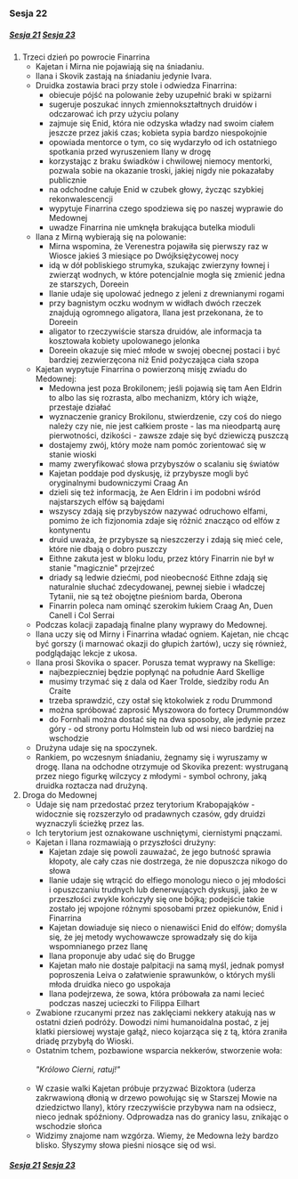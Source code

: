 ### Sesja 22
##### [Sesja 21](#sesja-021) [Sesja 23](#sesja-023)
1. Trzeci dzień po powrocie Finarrina
    - Kajetan i Mirna nie pojawiają się na śniadaniu.
    - Ilana i Skovik zastają na śniadaniu jedynie Ivara.
    - Druidka zostawia braci przy stole i odwiedza Finarrina:
        - obiecuje pójść na polowanie żeby uzupełnić braki w spiżarni
        - sugeruje poszukać innych zmiennokształtnych druidów i odczarować ich przy użyciu polany
        - zajmuje się Enid, która nie odzyska władzy nad swoim ciałem jeszcze przez jakiś czas; kobieta sypia bardzo niespokojnie 
        - opowiada mentorce o tym, co się wydarzyło od ich ostatniego spotkania przed wyruszeniem Ilany w drogę
        - korzystając z braku świadków i chwilowej niemocy mentorki, pozwala sobie na okazanie troski, jakiej nigdy nie pokazałaby publicznie
        - na odchodne całuje Enid w czubek głowy, życząc szybkiej rekonwalescencji
        - wypytuje Finarrina czego spodziewa się po naszej wyprawie do Medownej
        - uwadze Finarrina nie umknęła brakująca butelka mioduli
    - Ilana z Mirną wybierają się na polowanie:
        - Mirna wspomina, że Verenestra pojawiła się pierwszy raz w Wiosce jakieś 3 miesiące po Dwójksiężycowej nocy
        - idą w dół pobliskiego strumyka, szukając zwierzyny łownej i zwierząt wodnych, w które potencjalnie mogła się zmienić jedna ze starszych, Doreein
        - Ilanie udaje się upolować jednego z jeleni z drewnianymi rogami
        - przy bagnistym oczku wodnym w widłach dwóch rzeczek znajdują ogromnego aligatora, Ilana jest przekonana, że to Doreein
        - aligator to rzeczywiście starsza druidów, ale informacja ta kosztowała kobiety upolowanego jelonka 
        - Doreein okazuje się mieć młode w swojej obecnej postaci i być bardziej zezwierzęcona niż Enid pożyczająca ciała szopa
    - Kajetan wypytuje Finarrina o powierzoną misję zwiadu do Medownej:
        - Medowna jest poza Brokilonem; jeśli pojawią się tam Aen Eldrin to albo las się rozrasta, albo mechanizm, który ich wiąże, przestaje działać
        - wyznaczenie granicy Brokilonu, stwierdzenie, czy coś do niego należy czy nie, nie jest całkiem proste - las ma nieodpartą aurę pierwotności, dzikości - zawsze zdaje się być dziewiczą puszczą
        - dostajemy zwój, który może nam pomóc zorientować się w stanie wioski
        - mamy zweryfikować słowa przybyszów o scalaniu się światów
        - Kajetan poddaje pod dyskusję, iż przybysze mogli być oryginalnymi budowniczymi Craag An
        - dzieli się też informacją, że Aen Eldrin i im podobni wśród najstarszych elfów są bajędami
        - wszyscy zdają się przybyszów nazywać odruchowo elfami, pomimo że ich fizjonomia zdaje się różnić znacząco od elfów z kontynentu
        - druid uważa, że przybysze są nieszczerzy i zdają się mieć cele, które nie dbają o dobro puszczy
        - Eithne zakuta jest w bloku lodu, przez który Finarrin nie był w stanie "magicznie" przejrzeć
        - driady są ledwie dziećmi, pod nieobecność Eithne zdają się naturalnie słuchać zdecydowanej, pewnej siebie i władczej Tytanii, nie są też obojętne pieśniom barda, Oberona
        - Finarrin poleca nam ominąć szerokim łukiem Craag An, Duen Canell i Col Serrai
    - Podczas kolacji zapadają finalne plany wyprawy do Medownej.
    - Ilana uczy się od Mirny i Finarrina władać ogniem. Kajetan, nie chcąc być gorszy (i marnować okazji do głupich żartów), uczy się również, podglądając lekcje z ukosa.
    - Ilana prosi Skovika o spacer. Porusza temat wyprawy na Skellige:
        - najbezpieczniej będzie popłynąć na południe Aard Skellige
        - musimy trzymać się z dala od Kaer Trolde, siedziby rodu An Craite
        - trzeba sprawdzić, czy ostał się ktokolwiek z rodu Drummond
        - można spróbować zaprosić Myszowora do fortecy Drummondów
        - do Fornhali można dostać się na dwa sposoby, ale jedynie przez góry - od strony portu Holmstein lub od wsi nieco bardziej na wschodzie
    - Drużyna udaje się na spoczynek.
    - Rankiem, po wczesnym śniadaniu, żegnamy się i wyruszamy w drogę. Ilana na odchodne otrzymuje od Skovika prezent: wystruganą przez niego figurkę wilczycy z młodymi - symbol ochrony, jaką druidka roztacza nad drużyną.
2. Droga do Medownej
    - Udaje się nam przedostać przez terytorium Krabopająków - widocznie się rozszerzyło od pradawnych czasów, gdy druidzi wyznaczyli ścieżkę przez las.
    - Ich terytorium jest oznakowane uschniętymi, ciernistymi pnączami.
    - Kajetan i Ilana rozmawiają o przyszłości drużyny:
        - Kajetan zdaje się powoli zauważać, że jego butność sprawia kłopoty, ale cały czas nie dostrzega, że nie dopuszcza nikogo do słowa
        - Ilanie udaje się wtrącić do elfiego monologu nieco o jej młodości i opuszczaniu trudnych lub denerwujących dyskusji, jako że w przeszłości zwykle kończyły się one bójką; podejście takie zostało jej wpojone różnymi sposobami przez opiekunów, Enid i Finarrina
        - Kajetan dowiaduje się nieco o nienawiści Enid do elfów; domyśla się, że jej metody wychowawcze sprowadzały się do kija wspomnianego przez Ilanę
        - Ilana proponuje aby udać się do Brugge 
        - Kajetan mało nie dostaje palpitacji na samą myśl, jednak pomysł poproszenia Leiva o załatwienie sprawunków, o których myśli młoda druidka nieco go uspokaja
        - Ilana podejrzewa, że sowa, która próbowała za nami lecieć podczas naszej ucieczki to Filippa Eilhart
    - Zwabione rzucanymi przez nas zaklęciami nekkery atakują nas w ostatni dzień podróży. Dowodzi nimi humanoidalna postać, z jej klatki piersiowej wystaje gałąź, nieco kojarząca się z tą, która zraniła driadę przybyłą do Wioski. 
    - Ostatnim tchem, pozbawione wsparcia nekkerów, stworzenie woła:<br/><br/>
                *"Królowo Cierni, ratuj!"*<br/><br/>
    - W czasie walki Kajetan próbuje przyzwać Bizoktora (uderza zakrwawioną dłonią w drzewo powołując się w Starszej Mowie na dziedzictwo Ilany), który rzeczywiście przybywa nam na odsiecz, nieco jednak spóźniony. Odprowadza nas do granicy lasu, znikając o wschodzie słońca
    - Widzimy znajome nam wzgórza. Wiemy, że Medowna leży bardzo blisko. Słyszymy słowa pieśni niosące się od wsi.
##### [Sesja 21](#sesja-021) [Sesja 23](#sesja-023)